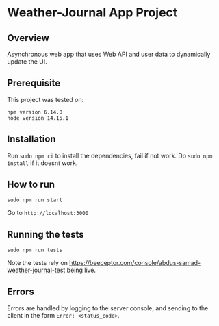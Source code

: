 # Weather-Journal App Project

## Overview
Asynchronous web app that uses Web API and user data to dynamically update the UI. 

## Prerequisite
This project was tested on:

```
npm version 6.14.0
node version 14.15.1
```

## Installation
Run `sudo npm ci` to install the dependencies, fail if not work. Do `sudo npm install` if it doesnt work.

## How to run 
`sudo npm run start`

Go to `http://localhost:3000`

## Running the tests
`sudo npm run tests`

Note the tests rely on https://beeceptor.com/console/abdus-samad-weather-journal-test being live. 

## Errors
Errors are handled by logging to the server console, and sending to the client in the form `Error: <status_code>`.